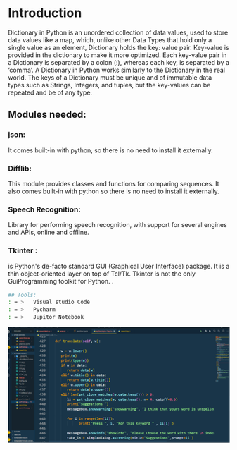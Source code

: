 # Introduction

    
  Dictionary in Python is an unordered collection of data values, used to store data values like a map, which, unlike other Data Types that hold only a single value as an element, Dictionary holds the key: value pair. Key-value is provided in the dictionary to make it more optimized. Each key-value pair in a Dictionary is separated by a colon (:), whereas each key, is separated by a ‘comma’.
A Dictionary in Python works similarly to the Dictionary in the real world. The keys of a Dictionary must be unique and of immutable data types such as Strings, Integers, and tuples, but the key-values can be repeated and be of any type.


## Modules needed:

### json: 
  It comes built-in with python, so there is no need to install it externally.
### Difflib: 
This module provides classes and functions for comparing sequences. It also comes built-in with python so there is no need to install it externally.
### Speech Recognition:
 Library for performing speech recognition, with support for several engines and APIs, online and offline.
### Tkinter : 
is Python's de-facto standard GUI (Graphical User Interface) package. It is a thin object-oriented layer on top of Tcl/Tk. Tkinter is not the only GuiProgramming toolkit for Python.
.

```bash
## Tools:
: = >	Visual studio Code 
: = >	Pycharm
: = >	Jupitor Notebook

```


![GitHub Logo](images/code1.png)
